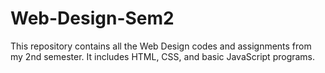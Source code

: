 # Web-Design-Sem2
This repository contains all the Web Design codes and assignments from my 2nd semester. It includes HTML, CSS, and basic JavaScript programs.
